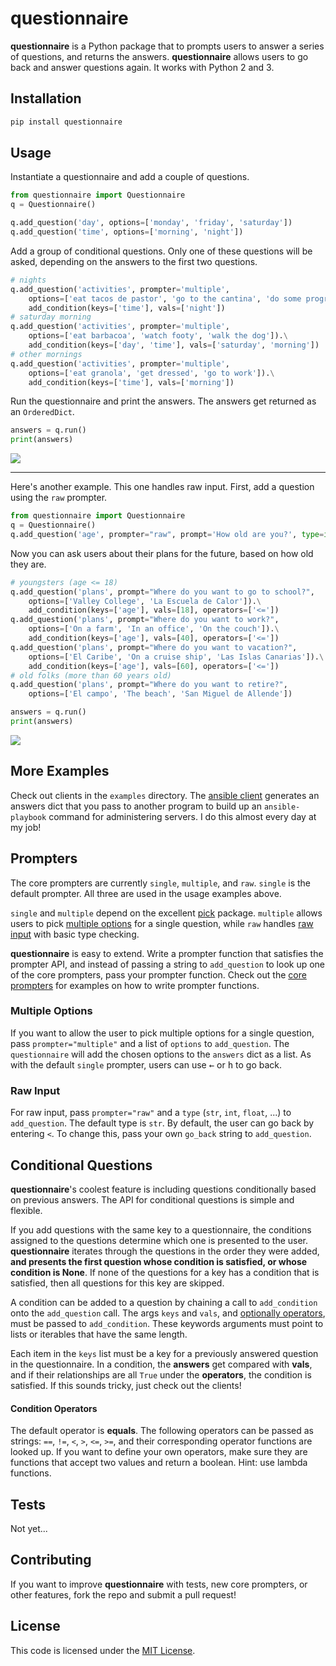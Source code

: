 # questionnaire

__questionnaire__ is a Python package that to prompts users to answer a series of questions, and returns the answers. __questionnaire__ allows users to go back and answer questions again. It works with Python 2 and 3.

## Installation
```sh
pip install questionnaire
```

## Usage
Instantiate a questionnaire and add a couple of questions.
```py
from questionnaire import Questionnaire
q = Questionnaire()

q.add_question('day', options=['monday', 'friday', 'saturday'])
q.add_question('time', options=['morning', 'night'])
```

Add a group of conditional questions. Only one of these questions will be asked, depending on the answers to the first two questions.
```py
# nights
q.add_question('activities', prompter='multiple',
    options=['eat tacos de pastor', 'go to the cantina', 'do some programming']).\
    add_condition(keys=['time'], vals=['night'])
# saturday morning
q.add_question('activities', prompter='multiple',
    options=['eat barbacoa', 'watch footy', 'walk the dog']).\
    add_condition(keys=['day', 'time'], vals=['saturday', 'morning'])
# other mornings
q.add_question('activities', prompter='multiple',
    options=['eat granola', 'get dressed', 'go to work']).\
    add_condition(keys=['time'], vals=['morning'])
```

Run the questionnaire and print the answers. The answers get returned as an `OrderedDict`.
```py
answers = q.run()
print(answers)
```

![](https://raw.githubusercontent.com/kylebebak/questionnaire/master/examples/activities_client.gif)

- - -

Here's another example. This one handles raw input. First, add a question using the `raw` prompter.
```py
from questionnaire import Questionnaire
q = Questionnaire()
q.add_question('age', prompter="raw", prompt='How old are you?', type=int)
```

Now you can ask users about their plans for the future, based on how old they are.
```py
# youngsters (age <= 18)
q.add_question('plans', prompt="Where do you want to go to school?",
    options=['Valley College', 'La Escuela de Calor']).\
    add_condition(keys=['age'], vals=[18], operators=['<='])
q.add_question('plans', prompt="Where do you want to work?",
    options=['On a farm', 'In an office', 'On the couch']).\
    add_condition(keys=['age'], vals=[40], operators=['<='])
q.add_question('plans', prompt="Where do you want to vacation?",
    options=['El Caribe', 'On a cruise ship', 'Las Islas Canarias']).\
    add_condition(keys=['age'], vals=[60], operators=['<='])
# old folks (more than 60 years old)
q.add_question('plans', prompt="Where do you want to retire?",
    options=['El campo', 'The beach', 'San Miguel de Allende'])

answers = q.run()
print(answers)
```

![](https://raw.githubusercontent.com/kylebebak/questionnaire/master/examples/plans_client.gif)


## More Examples
Check out clients in the `examples` directory. The [ansible client](examples/ansible_client.py) generates an answers dict that you pass to another program to build up an `ansible-playbook` command for administering servers. I do this almost every day at my job!

## Prompters
The core prompters are currently `single`, `multiple`, and `raw`. `single` is the default prompter. All three are used in the usage examples above.

`single` and `multiple` depend on the excellent [pick](https://github.com/wong2/pick) package. `multiple` allows users to pick [multiple options](#multiple-options) for a single question, while `raw` handles [raw input](#raw-input) with basic type checking.

__questionnaire__ is easy to extend. Write a prompter function that satisfies the prompter API, and instead of passing a string to `add_question` to look up one of the core prompters, pass your prompter function. Check out the [core prompters](questionnaire/prompters.py) for examples on how to write prompter functions.

### Multiple Options
If you want to allow the user to pick multiple options for a single question, pass `prompter="multiple"` and a list of `options` to `add_question`. The `questionnaire` will add the chosen options to the `answers` dict as a list. As with the default `single` prompter, users can use <kbd>&larr;</kbd> or <kbd>h</kbd> to go back.

### Raw Input
For raw input, pass `prompter="raw"` and a `type` (`str`, `int`, `float`, ...) to `add_question`. The default type is `str`. By default, the user can go back by entering `<`. To change this, pass your own `go_back` string to `add_question`.


## Conditional Questions
__questionnaire__'s coolest feature is including questions conditionally based on previous answers. The API for conditional questions is simple and flexible.

If you add questions with the same key to a questionnaire, the conditions assigned to the questions determine which one is presented to the user. __questionnaire__ iterates through the questions in the order they were added, __and presents the first question whose condition is satisfied, or whose condition is None__. If none of the questions for a key has a condition that is satisfied, then all questions for this key are skipped.

A condition can be added to a question by chaining a call to `add_condition` onto the `add_question` call. The args `keys` and `vals`, and [optionally operators](#condition-operators), must be passed to `add_condition`. These keywords arguments must point to lists or iterables that have the same length.

Each item in the `keys` list must be a key for a previously answered question in the questionnaire. In a condition, the __answers__ get compared with __vals__, and if their relationships are all `True` under the __operators__, the condition is satisfied. If this sounds tricky, just check out the clients!

#### Condition Operators
The default operator is __equals__. The following operators can be passed as strings: `==`, `!=`, `<`, `>`, `<=`, `>=`, and their corresponding operator functions are looked up. If you want to define your own operators, make sure they are functions that accept two values and return a boolean. Hint: use lambda functions.

## Tests
Not yet...

## Contributing
If you want to improve __questionnaire__ with tests, new core prompters, or other features, fork the repo and submit a pull request!

## License
This code is licensed under the [MIT License](https://opensource.org/licenses/MIT).

